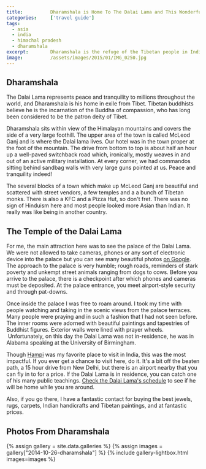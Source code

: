 ```yaml
---
title:			Dharamshala is Home To The Dalai Lama and This Wonderful Shopkeeper
categories:		['travel guide']
tags:
  - asia
  - india
  - himachal pradesh
  - dharamshala
excerpt:		Dharamshala is the refuge of the Tibetan people in India. Hospitality shines through their acts, their stories, and their business ethics.
image:			/assets/images/2015/01/IMG_0250.jpg
---
```


## Dharamshala

The Dalai Lama represents peace and tranquility to millions throughout the world, and Dharamshala is his home in exile from Tibet. Tibetan buddhists believe he is the incarnation of the Buddha of compassion, who has long been considered to be the patron deity of Tibet.

Dharamshala sits within view of the Himalayan mountains and covers the side of a very large foothill. The upper area of the town is called McLeod Ganj and is where the Dalai lama lives. Our hotel was in the town proper at the foot of the mountain. The drive from bottom to top is about half an hour up a well-paved switchback road which, ironically, mostly weaves in and out of an active military installation. At every corner, we had commandos sitting behind sandbag walls with very large guns pointed at us. Peace and tranquility indeed!

The several blocks of a town which make up McLeod Ganj are beautiful and scattered with street vendors, a few temples and a a bunch of Tibetan monks. There is also a KFC and a Pizza Hut, so don't fret. There was no sign of Hinduism here and most people looked more Asian than Indian. It really was like being in another country.

## The Temple of the Dalai Lama

For me, the main attraction here was to see the palace of the Dalai Lama. We were not allowed to take cameras, phones or any sort of electronic device into the palace but you can see many beautiful photos [on Google](https://www.google.com/search?q=dalai+lama+house&espv=2&biw=1280&bih=701&source=lnms&tbm=isch&sa=X&ei=7wQKVdqNNI-XyASe9oHoCg&ved=0CAYQ_AUoAQ&dpr=2#tbm=isch&q=dalai+lama+palace+McLeodGanj&spell=1). The approach to the palace is very humble; rough roads, reminders of stark poverty and unkempt street animals ranging from dogs to cows. Before you arrive to the palace, there is a checkpoint after which phones and cameras must be deposited. At the palace entrance, you meet airport-style security and through pat-downs.

Once inside the palace I was free to roam around. I took my time with people watching and taking in the scenic views from the palace terraces. Many people were praying and in such a fashion that I had not seen before. The inner rooms were adorned with beautiful paintings and tapestries of Buddhist figures. Exterior walls were lined with prayer wheels.  Unfortunately, on this day the Dalai Lama was not in-residence, he was in Alabama speaking at the University of Birmingham.

Though [Hampi](/hampi/) was my favorite place to visit in India, this was the most impactful. If you ever get a chance to visit here, do it. It's a bit off the beaten path, a 15 hour drive from New Delhi, but there is an airport nearby that you can fly in to for a price. If the Dalai Lama is in residence, you can catch one of his many public teachings. [Check the Dalai Lama's schedule](http://www.dalailama.com/teachings/schedule) to see if he will be home while you are around.

Also, if you go there, I have a fantastic contact for buying the best jewels, rugs, carpets, Indian handicrafts and Tibetan paintings, and at fantastic prices.

## Photos From Dharamshala

{% assign gallery = site.data.galleries %}
{% assign images = gallery["2014-10-26-dharamshala"] %}
{% include gallery-lightbox.html images=images %}
